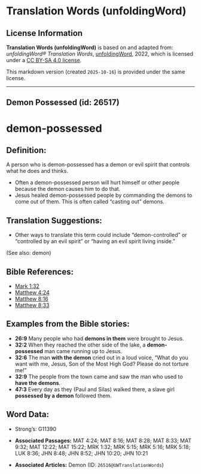 # Translation Words (unfoldingWord)

## License Information

**Translation Words (unfoldingWord)** is based on and adapted from: _unfoldingWord® Translation Words_, [unfoldingWord](https://unfoldingword.org/utw), 2022, which is licensed under a [CC BY-SA 4.0 license](https://creativecommons.org/licenses/by-sa/4.0/legalcode.en).

This markdown version (created `2025-10-16`) is provided under the same license.



--------------------------------

## Demon Possessed (id: 26517)

demon\-possessed
================

Definition:
-----------

A person who is demon\-possessed has a demon or evil spirit that controls what he does and thinks.

* Often a demon\-possessed person will hurt himself or other people because the demon causes him to do that.
* Jesus healed demon\-possessed people by commanding the demons to come out of them. This is often called “casting out” demons.

Translation Suggestions:
------------------------

* Other ways to translate this term could include “demon\-controlled” or “controlled by an evil spirit” or “having an evil spirit living inside.”

(See also: demon)

Bible References:
-----------------

* [Mark 1:32](https://ref.ly/Mark1:32)
* [Matthew 4:24](https://ref.ly/Matt4:24)
* [Matthew 8:16](https://ref.ly/Matt8:16)
* [Matthew 8:33](https://ref.ly/Matt8:33)

Examples from the Bible stories:
--------------------------------

* **26:9** Many people who had **demons in them** were brought to Jesus.
* **32:2** When they reached the other side of the lake, a **demon\-possessed** man came running up to Jesus.
* **32:6** The man **with the demon** cried out in a loud voice, “What do you want with me, Jesus, Son of the Most High God? Please do not torture me!”
* **32:9** The people from the town came and saw the man who used to **have the demons**.
* **47:3** Every day as they (Paul and Silas) walked there, a slave girl **possessed by a demon** followed them.

Word Data:
----------

* Strong’s: G11390

* **Associated Passages:** MAT 4:24; MAT 8:16; MAT 8:28; MAT 8:33; MAT 9:32; MAT 12:22; MAT 15:22; MRK 1:32; MRK 5:15; MRK 5:16; MRK 5:18; LUK 8:36; JHN 8:48; JHN 8:52; JHN 10:20; JHN 10:21
* **Associated Articles:** Demon (ID: `26516@UWTranslationWords`)

